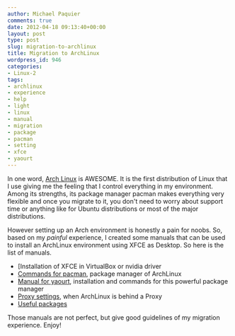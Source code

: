 ```yaml
---
author: Michael Paquier
comments: true
date: 2012-04-18 09:13:40+00:00
layout: post
type: post
slug: migration-to-archlinux
title: Migration to ArchLinux
wordpress_id: 946
categories:
- Linux-2
tags:
- archlinux
- experience
- help
- light
- linux
- manual
- migration
- package
- pacman
- setting
- xfce
- yaourt
---
```


In one word, [Arch Linux](http://www.archlinux.org/) is AWESOME. It is the first distribution of Linux that I use giving me the feeling that I control everything in my environment. Among its strengths, its package manager pacman makes everything very flexible and once you migrate to it, you don't need to worry about support time or anything like for Ubuntu distributions or most of the major distributions.

However setting up an Arch environment is honestly a pain for noobs.
So, based on my *painful* experience, I created some manuals that can be used to install an ArchLinux environment using XFCE as Desktop.
So here is the list of manuals.

  * [Installation of XFCE in VirtualBox or nvidia driver
  * [Commands for pacman](http://michael.otacoo.com/manuals/arch-linux/pacman/), package manager of ArchLinux
  * [Manual for yaourt](http://michael.otacoo.com/manuals/arch-linux/yaourt/), installation and commands for this powerful package manager
  * [Proxy settings](http://michael.otacoo.com/manuals/arch-linux/proxy-settings/), when ArchLinux is behind a Proxy
  * [Useful packages](http://michael.otacoo.com/manuals/arch-linux/useful-packages/)

Those manuals are not perfect, but give good guidelines of my migration experience. Enjoy!
